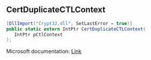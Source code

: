 ## CertDuplicateCTLContext

```csharp
[DllImport("Crypt32.dll", SetLastError = true)]
public static extern IntPtr CertDuplicateCTLContext(
   IntPtr pCtlContext
);
```

Microsoft documentation: [Link](https://docs.microsoft.com/en-us/windows/win32/api/wincrypt/nf-wincrypt-certduplicatectlcontext)
